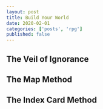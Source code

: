 ```yaml
---
layout: post
title: Build Your World
date: 2020-02-01
categories: ['posts', 'rpg']
published: false
---
```




## The Veil of Ignorance


## The Map Method

## The Index Card Method
